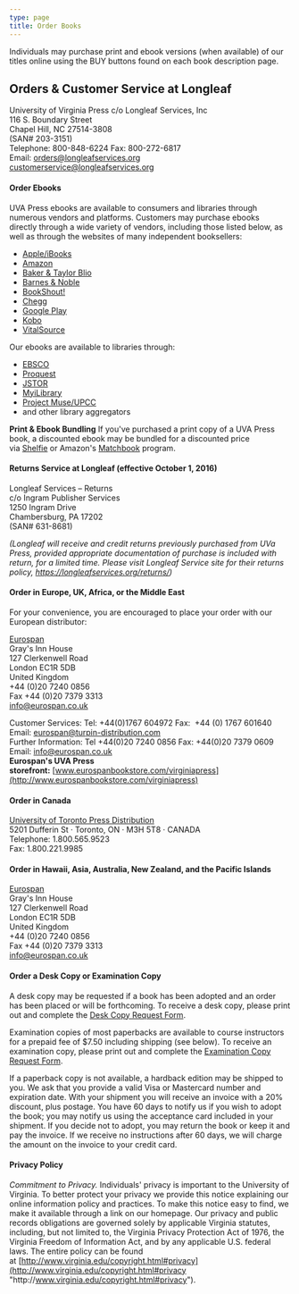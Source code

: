 ```yaml
---
type: page
title: Order Books
---
```

Individuals may purchase print and ebook versions (when available) of our titles online using the BUY buttons found on each book description page.

## Orders & Customer Service at Longleaf

University of Virginia Press c/o Longleaf Services, Inc\
116 S. Boundary Street\
Chapel Hill, NC 27514-3808\
(SAN# 203-3151)\
Telephone: 800-848-6224 Fax: 800-272-6817\
Email: [orders@longleafservices.org](mailto:orders@longleafservices.org)\
[customerservice@longleafservices.org](mailto:customerservice@longleafservices.org)

#### Order Ebooks

UVA Press ebooks are available to consumers and libraries through numerous vendors and platforms. Customers may purchase ebooks directly through a wide variety of vendors, including those listed below, as well as through the websites of many independent booksellers:

* [Apple/iBooks](http://apple.com/ibooks)
* [Amazon](http://www.amazon.com/books "Amazon Books")
* [Baker & Taylor Blio](https://www.blio.com/)
* [Barnes & Noble](http://www.barnesandnoble.com/)
* [BookShout!](http://bookshout.com/)
* [Chegg](http://www.chegg.com/)
* [Google Play](https://play.google.com/store/books)
* [Kobo](http://www.kobobooks.com/)
* [VitalSource](http://www.vitalsource.com/Pages/home.aspx)

Our ebooks are available to libraries through:

* [EBSCO](http://www.ebscohost.com/)
* [Proquest](https://www.proquest.com/)
* [JSTOR](http://www.jstor.org/)
* [MyiLibrary](https://www.myilibrary.com/Home.aspx)
* [Project Muse/UPCC](http://muse.jhu.edu/about/UPCC.html)
* and other library aggregators

**Print & Ebook Bundling** If you've purchased a print copy of a UVA Press book, a discounted ebook may be bundled for a discounted price via [Shelfie](http://www.shelfie.com/) or Amazon's [Matchbook](https://www.amazon.com/gp/digital/ep-landing-page?ie=UTF8&*Version*=1&*entries*=0) program.

#### Returns Service at Longleaf (effective October 1, 2016)

Longleaf Services – Returns\
c/o Ingram Publisher Services\
1250 Ingram Drive\
Chambersburg, PA 17202\
(SAN# 631-8681)

*(Longleaf will receive and credit returns previously purchased from UVa Press, provided appropriate documentation of purchase is included with return, for a limited time. Please visit Longleaf Service site for their returns policy, <https://longleafservices.org/returns/>)*

#### Order in Europe, UK, Africa, or the Middle East

For your convenience, you are encouraged to place your order with our European distributor:

[Eurospan](http://www.eurospanbookstore.com/)\
Gray's Inn House\
127 Clerkenwell Road\
London EC1R 5DB\
United Kingdom\
+44 (0)20 7240 0856 \
Fax +44 (0)20 7379 3313 \
[info@eurospan.co.uk](mailto:info@eurospan.co.uk)

Customer Services: Tel: +44(0)1767 604972 Fax:  +44 (0) 1767 601640 Email: [eurospan@turpin-distribution.com](mailto:eurospan@turpin-distribution.com)\
Further Information: Tel +44(0)20 7240 0856 Fax: +44(0)20 7379 0609 Email: [info@eurospan.co.uk](mailto:info@eurospan.co.uk)\
**Eurospan's UVA Press storefront:** [www.eurospanbookstore.com/virginiapress](http://www.eurospanbookstore.com/virginiapress)

#### Order in Canada

[U](http://www.sbookscan.com/)[niversity of Toronto Press Distribution](http://www.utpdistribution.com/customer_info.php?section=Customer%20Information&sectionID=3&subsectionID=1&pageID=1)\
5201 Dufferin St · Toronto, ON · M3H 5T8 · CANADA\
Telephone: 1.800.565.9523\
Fax: 1.800.221.9985

#### Order in Hawaii, Asia, Australia, New Zealand, and the Pacific Islands

[Eurospan](http://www.eurospanbookstore.com/)\
Gray's Inn House\
127 Clerkenwell Road\
London EC1R 5DB\
United Kingdom\
+44 (0)20 7240 0856 \
Fax +44 (0)20 7379 3313 \
[info@eurospan.co.uk](mailto:info@eurospan.co.uk)

#### Order a Desk Copy or Examination Copy

A desk copy may be requested if a book has been adopted and an order has been placed or will be forthcoming. To receive a desk copy, please print out and complete the [Desk Copy Request Form](https://www.upress.virginia.edu/content/desk-copy-request-form "Desk Copy").

Examination copies of most paperbacks are available to course instructors for a prepaid fee of $7.50 including shipping (see below). To receive an examination copy, please print out and complete the [Examination Copy Request Form](https://www.upress.virginia.edu/content/exam-copy-request-form "Exam Copy").

If a paperback copy is not available, a hardback edition may be shipped to you. We ask that you provide a valid Visa or Mastercard number and expiration date. With your shipment you will receive an invoice with a 20% discount, plus postage. You have 60 days to notify us if you wish to adopt the book; you may notify us using the acceptance card included in your shipment. If you decide not to adopt, you may return the book or keep it and pay the invoice. If we receive no instructions after 60 days, we will charge the amount on the invoice to your credit card.

#### Privacy Policy

*Commitment to Privacy.* Individuals' privacy is important to the University of Virginia. To better protect your privacy we provide this notice explaining our online information policy and practices. To make this notice easy to find, we make it available through a link on our homepage. Our privacy and public records obligations are governed solely by applicable Virginia statutes, including, but not limited to, the Virginia Privacy Protection Act of 1976, the Virginia Freedom of Information Act, and by any applicable U.S. federal laws. The entire policy can be found at [http://www.virginia.edu/copyright.html#privacy](http://www.virginia.edu/copyright.html#privacy "http\://www.virginia.edu/copyright.html#privacy").